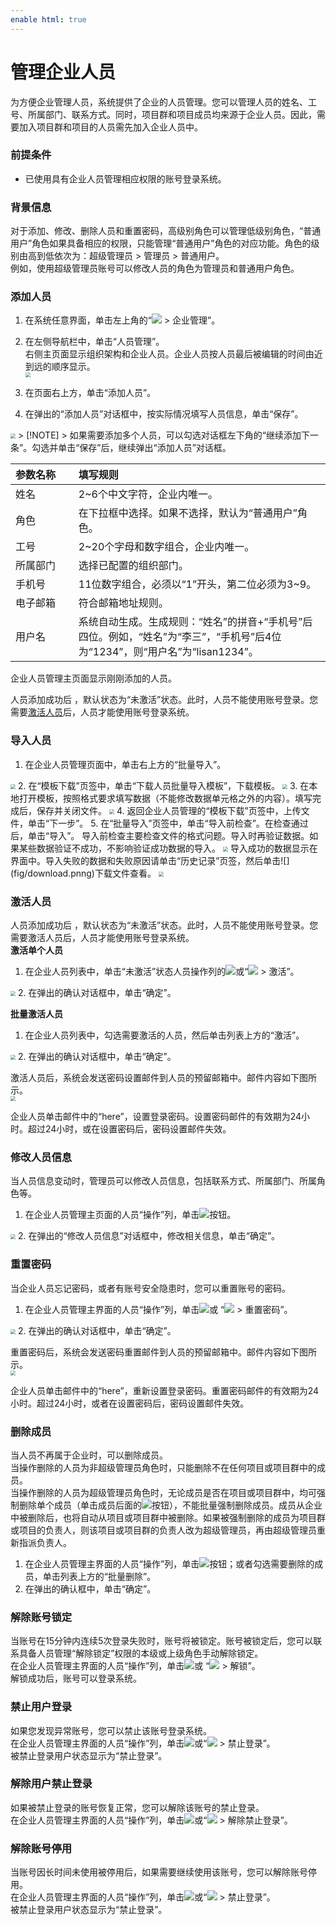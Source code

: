 ```yaml
---
enable html: true
---
```

# 管理企业人员

为方便企业管理人员，系统提供了企业的人员管理。您可以管理人员的姓名、工号、所属部门、联系方式。同时，项目群和项目成员均来源于企业人员。因此，需要加入项目群和项目的人员需先加入企业人员中。

### 前提条件
* 已使用具有企业人员管理相应权限的账号登录系统。

### 背景信息
对于添加、修改、删除人员和重置密码，高级别角色可以管理低级别角色，“普通用户”角色如果具备相应的权限，只能管理“普通用户”角色的对应功能。角色的级别由高到低依次为：超级管理员 > 管理员 > 普通用户。      
例如，使用超级管理员账号可以修改人员的角色为管理员和普通用户角色。

### 添加人员
1. 在系统任意界面，单击左上角的“![](fig/nine_point.png) > 企业管理”。
2. 在左侧导航栏中，单击“人员管理”。                
     右侧主页面显示组织架构和企业人员。企业人员按人员最后被编辑的时间由近到远的顺序显示。                     
      <img src="fig/人员-01.png" style="zoom:50%">
     
3. 在页面右上方，单击“添加人员”。
4. 在弹出的“添加人员”对话框中，按实际情况填写人员信息，单击“保存”。         
  <img src="fig/人员-02.png" style="zoom:50%">
> [!NOTE]
> 如果需要添加多个人员，可以勾选对话框左下角的“继续添加下一条”。勾选并单击“保存”后，继续弹出“添加人员”对话框。
     
<style>
table th:first-of-type {
    width: 20%;
}
table th:nth-of-type(2) {
    width: 80%;
}
</style>

|参数名称      |填写规则|
| :---------    | :-------- |
|姓名    |2~6个中文字符，企业内唯一。 |
|角色|在下拉框中选择。如果不选择，默认为“普通用户”角色。|
|工号    |2~20个字母和数字组合，企业内唯一。 |
|所属部门    |选择已配置的组织部门。|
|手机号      |11位数字组合，必须以“1”开头，第二位必须为3~9。|
|电子邮箱    |符合邮箱地址规则。|
|用户名      |系统自动生成。生成规则：“姓名”的拼音+“手机号”后四位。例如，“姓名”为“李三”，“手机号”后4位为“1234”，则“用户名”为“lisan1234”。|


企业人员管理主页面显示刚刚添加的人员。      
 
人员添加成功后 ，默认状态为“未激活”状态。此时，人员不能使用账号登录。您需要[激活人员](#激活人员)后，人员才能使用账号登录系统。

### 导入人员
1. 在企业人员管理页面中，单击右上方的“批量导入”。      
  <img src="fig/企业-人员-导入01.png" style="zoom:50%">
2. 在“模板下载”页签中，单击“下载人员批量导入模板”，下载模板。     
  <img src="fig/企业-人员-导入02.png" style="zoom:50%">
3. 在本地打开模板，按照格式要求填写数据（不能修改数据单元格之外的内容）。填写完成后，保存并关闭文件。    
  <img src="fig/企业-人员-导入03.png" style="zoom:50%">
4. 返回企业人员管理的“模板下载”页签中，上传文件，单击“下一步”。
5. 在“批量导入”页签中，单击“导入前检查”。在检查通过后，单击“导入”。       
  导入前检查主要检查文件的格式问题。导入时再验证数据。如果某些数据验证不成功，不影响验证成功数据的导入。      
  <img src="fig/企业-人员-导入04.png" style="zoom:50%">             
导入成功的数据显示在界面中。导入失败的数据和失败原因请单击“历史记录”页签，然后单击![](fig/download.pnng)下载文件查看。      
<img src="fig/企业-人员-导入05.png" style="zoom:50%">

### 激活人员
人员添加成功后 ，默认状态为“未激活”状态。此时，人员不能使用账号登录。您需要激活人员后，人员才能使用账号登录系统。         
**激活单个人员**
1. 在企业人员列表中，单击“未激活”状态人员操作列的![](fig/icon/激活.png)或“![](fig/more.png) > 激活”。      
  <img src="fig/人员管理-激活.png" style="zoom:50%">                 
2. 在弹出的确认对话框中，单击“确定”。

**批量激活人员**
1. 在企业人员列表中，勾选需要激活的人员，然后单击列表上方的“激活”。       
  <img src="fig/企业-人员-批量激活.png" style="zoom:50%">
2. 在弹出的确认对话框中，单击“确定”。

激活人员后，系统会发送密码设置邮件到人员的预留邮箱中。邮件内容如下图所示。         
<img src="fig/人员-激活账号.png" style="zoom:50%">              

企业人员单击邮件中的“here”，设置登录密码。设置密码邮件的有效期为24小时。超过24小时，或在设置密码后，密码设置邮件失效。

### 修改人员信息
当人员信息变动时，管理员可以修改人员信息，包括联系方式、所属部门、所属角色等。
1. 在企业人员管理主页面的人员“操作”列，单击![](fig/modify-02.png)按钮。                  
  <img src="fig/人员-修改.png" style="zoom:50%">               
2. 在弹出的“修改人员信息”对话框中，修改相关信息，单击“确定”。

### 重置密码                   
当企业人员忘记密码，或者有账号安全隐患时，您可以重置账号的密码。
1. 在企业人员管理主界面的人员“操作”列，单击![](fig/icon/重置密码.png)或 “![](fig/more.png) > 重置密码”。                      
  <img src="fig/人员-重置密码.png" style="zoom:50%">                
2. 在弹出的确认对话框中，单击“确定”。           

重置密码后，系统会发送密码重置邮件到人员的预留邮箱中。邮件内容如下图所示。           
<img src="fig/人员-激活账号.png" style="zoom:50%">

企业人员单击邮件中的“here”，重新设置登录密码。重置密码邮件的有效期为24小时。超过24小时，或者在设置密码后，密码设置邮件失效。

### 删除成员
当人员不再属于企业时，可以删除成员。         
当操作删除的人员为非超级管理员角色时，只能删除不在任何项目或项目群中的成员。             
当操作删除的人员为超级管理员角色时，无论成员是否在项目或项目群中，均可强制删除单个成员（单击成员后面的![](fig/delete01.png)按钮），不能批量强制删除成员。成员从企业中被删除后，也将自动从项目或项目群中被删除。如果被强制删除的成员为项目群或项目的负责人，则该项目或项目群的负责人改为超级管理员，再由超级管理员重新指派负责人。                            
1. 在企业人员管理主界面的人员“操作”列，单击![](fig/delete01.png)按钮；或者勾选需要删除的成员，单击列表上方的“批量删除”。
2. 在弹出的确认框中，单击“确定”。

### 解除账号锁定
当账号在15分钟内连续5次登录失败时，账号将被锁定。账号被锁定后，您可以联系具备人员管理“解除锁定”权限的本级或上级角色手动解除锁定。        
在企业人员管理主界面的人员“操作”列，单击![](fig/icon/解除锁定.png)或 “![](fig/more.png) > 解锁”。       
解锁成功后，账号可以登录系统。

### 禁止用户登录
如果您发现异常账号，您可以禁止该账号登录系统。          
在企业人员管理主界面的人员“操作”列，单击![](fig/icon/禁止登录.png)或“![](fig/more.png) > 禁止登录”。        
被禁止登录用户状态显示为“禁止登录”。

### 解除用户禁止登录
如果被禁止登录的账号恢复正常，您可以解除该账号的禁止登录。          
在企业人员管理主界面的人员“操作”列，单击![](fig/icon/解除禁止登陆.png)或“![](fig/more.png) > 解除禁止登录”。        


### 解除账号停用
当账号因长时间未使用被停用后，如果需要继续使用该账号，您可以解除账号停用。          
在企业人员管理主界面的人员“操作”列，单击![](fig/icon/解除停用.png)或“![](fig/more.png) > 禁止登录”。        
被禁止登录用户状态显示为“禁止登录”。
